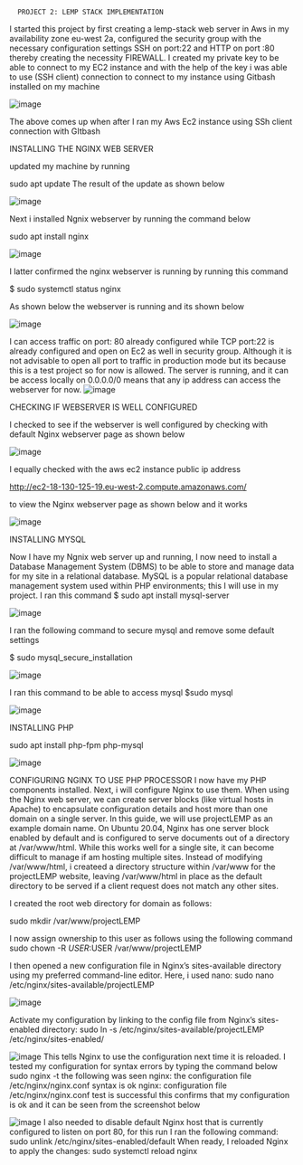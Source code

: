       PROJECT 2: LEMP STACK IMPLEMENTATION
I started this project by first creating a lemp-stack web server in Aws in my availability zone eu-west 2a,
configured the security group with the necessary configuration settings 
SSH on port:22 and HTTP on port :80 thereby creating the necessity FIREWALL.
 I created my private key to be able to connect to my EC2 instance and with the help of the
 key i was able to use (SSH client) connection to connect to my instance using Gitbash installed on my machine
 
 ![image](https://user-images.githubusercontent.com/55473846/138353764-08acda5b-86bb-4728-a4f5-fcc3d7b9df7f.png)
 
 The above comes up when after I ran my Aws  Ec2 instance using SSh client connection with GItbash

INSTALLING THE NGINX WEB SERVER

updated my machine by running

sudo apt update
The result of the update as shown below

![image](https://user-images.githubusercontent.com/55473846/138353932-ba9ff7ea-68d0-441b-9c47-80dd5b49ddbf.png)

Next i installed Ngnix webserver by running the command below

sudo apt install nginx

![image](https://user-images.githubusercontent.com/55473846/138354082-f6dfd165-55e6-439e-a9c9-6d216581dfa9.png)

I latter confirmed the nginx webserver is running by running this command

$ sudo systemctl status nginx

As shown below the webserver is running and its shown below

![image](https://user-images.githubusercontent.com/55473846/138355709-a2fbc17c-c4cd-4fe9-bbdc-ba3befec6c73.png)

I can access traffic on port: 80 already configured while TCP port:22 is already configured and open on Ec2 as well in security group. Although it is not advisable to open all port to traffic in production mode but its because this is a test project so for now is allowed. The server is running, and it can be access locally on 0.0.0.0/0 means that any ip address can access the webserver for now.
![image](https://user-images.githubusercontent.com/55473846/138355841-3605e7e6-20a6-403c-8cc6-06d0a069db13.png)

CHECKING IF WEBSERVER IS WELL CONFIGURED

I checked to see if the webserver is well configured by checking with default Nginx webserver page as shown below

![image](https://user-images.githubusercontent.com/55473846/138356077-f1fba1e1-4b0c-4b2d-a3e7-da0278c78f3b.png)

I equally checked with the aws ec2 instance public ip address 

http://ec2-18-130-125-19.eu-west-2.compute.amazonaws.com/ 

to view the Nginx webserver page as shown below and it works

![image](https://user-images.githubusercontent.com/55473846/138356243-df2e6a5b-601b-4247-9f5d-e6cd7dba6b8c.png)

INSTALLING MYSQL

Now I have my Ngnix web server up and running, I now need to install a Database Management System (DBMS) to be able to store and manage data for my site in a relational database. MySQL is a popular relational database management system used within PHP environments; this I will use in my project.
I ran this command 
$ sudo apt install mysql-server

![image](https://user-images.githubusercontent.com/55473846/138356868-81ef22b3-ff08-4a01-aed5-69adb5f98073.png)

I ran the following command to secure mysql and remove some default settings

$ sudo mysql_secure_installation

![image](https://user-images.githubusercontent.com/55473846/138357007-7e2a401f-ebbe-4062-af5e-3236e75d033d.png)

I ran this command to be able to access mysql
$sudo mysql

![image](https://user-images.githubusercontent.com/55473846/138357199-4e15f096-bff2-43af-bec7-9bee1b2865f1.png)


INSTALLING PHP

sudo apt install php-fpm php-mysql

![image](https://user-images.githubusercontent.com/55473846/138362738-704794f8-bf35-482a-bc7c-7b3fcd17ba67.png)

CONFIGURING NGINX TO USE PHP PROCESSOR
I now have my PHP components installed. Next, i will configure Nginx to use them.
When using the Nginx web server, we can create server blocks (like virtual hosts in Apache) to encapsulate configuration details and host more than one domain on a single server. In this guide, we will use projectLEMP as an example domain name.
On Ubuntu 20.04, Nginx has one server block enabled by default and is configured to serve documents out of a directory at /var/www/html. While this works well for a single site, it can become difficult to manage if am hosting multiple sites. Instead of modifying /var/www/html, i createed a directory structure within /var/www for the  projectLEMP  website, leaving /var/www/html in place as the default directory to be served if a client request does not match any other sites.

I created the root web directory for domain as follows:

sudo mkdir /var/www/projectLEMP

I now assign ownership to this user as follows using the following command
sudo chown -R $USER:$USER /var/www/projectLEMP

I then opened a new configuration file in Nginx’s sites-available directory using my preferred command-line editor. Here, i used nano:
sudo nano /etc/nginx/sites-available/projectLEMP

![image](https://user-images.githubusercontent.com/55473846/138363007-5eda0516-d453-4941-84d5-962eaaea556c.png)

Activate my configuration by linking to the config file from Nginx’s sites-enabled directory:
sudo ln -s /etc/nginx/sites-available/projectLEMP /etc/nginx/sites-enabled/

![image](https://user-images.githubusercontent.com/55473846/138363184-708d291c-de7e-4135-a526-27608b8222c6.png)
This tells Nginx to use the configuration next time it is reloaded. I tested my configuration for syntax errors by typing the command below
sudo nginx -t
the following was seen 
nginx: the configuration file /etc/nginx/nginx.conf syntax is ok
nginx: configuration file /etc/nginx/nginx.conf test is successful
this confirms that my configuration is ok and it can be seen from the screenshot below

![image](https://user-images.githubusercontent.com/55473846/138363269-7b7d2e3a-b0fc-4596-a779-19388457630a.png)
I also needed to disable default Nginx host that is currently configured to listen on port 80, for this run I ran the following command:
sudo unlink /etc/nginx/sites-enabled/default
When ready, I reloaded Nginx to apply the changes:
sudo systemctl reload nginx

